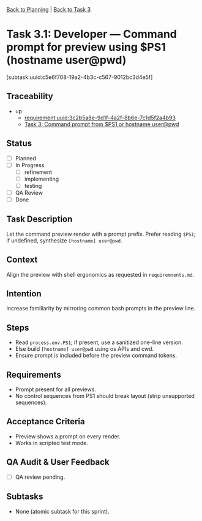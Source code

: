 [Back to Planning](./planning.md) | [Back to Task 3](./task-3.md)

# Task 3.1: Developer — Command prompt for preview using $PS1 (hostname user@pwd)

[subtask:uuid:c5e6f708-19a2-4b3c-c567-9012bc3d4e5f]

## Traceability
- up
  - [requirement:uuid:3c2b5a8e-9d1f-4a2f-8b6e-7c1d5f2a4b93](./requiremnents.md)
  - [Task 3: Command prompt from $PS1 or hostname user@pwd](./task-3.md)

## Status
- [ ] Planned
- [ ] In Progress
  - [ ] refinement
  - [ ] implementing
  - [ ] testing
- [ ] QA Review
- [ ] Done

## Task Description
Let the command preview render with a prompt prefix. Prefer reading `$PS1`; if undefined, synthesize `[hostname] user@pwd`.

## Context
Align the preview with shell ergonomics as requested in `requiremnents.md`.

## Intention
Increase familiarity by mirroring common bash prompts in the preview line.

## Steps
- Read `process.env.PS1`; if present, use a sanitized one-line version.
- Else build `[hostname] user@pwd` using os APIs and cwd.
- Ensure prompt is included before the preview command tokens.

## Requirements
- Prompt present for all previews.
- No control sequences from PS1 should break layout (strip unsupported sequences).

## Acceptance Criteria
- Preview shows a prompt on every render.
- Works in scripted test mode.

## QA Audit & User Feedback
- [ ] QA review pending.

## Subtasks
- None (atomic subtask for this sprint).

